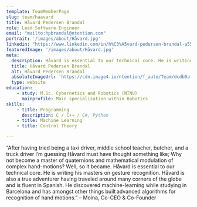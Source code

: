 ```yaml
---
template: TeamMemberPage
slug: team/haavard
title: Håvard Pedersen Brandal
role: Lead Software Engineer
email: "mailto:hpbrandal@ntention.com"
portrait: '/images/about/Håvard.jpg'
linkedin: "https://www.linkedin.com/in/h%C3%A5vard-pedersen-brandal-a5587a160/"
featuredImage: '/images/about/Håvard.jpg'
meta:
  description: Håvard is essential to our technical core. He is writing his masters on gesture recognition. Håvard is also a true adventurer having traveled around …
  title: Håvard Pedersen Brandal
  alt: Håvard Pedersen Brandal
  absoluteImageUrl: 'https://cdn.image4.io/ntention/f_auto/Team/dcdb0af6-c2a8-4dfa-a47e-35099cad940c.Jpeg'
  type: website
education:
    - study: M.Sc. Cybernetics and Robotics (NTNU)
      mainprofile: Main specialization within Robotics
skills:
    - title: Programming
      description: C / C++ / C#, Python
    - title: Machine Learning
    - title: Control Theory

---
```

<!BIO>
“After having tried being a taxi driver, middle school teacher, butcher, and a truck driver I’m guessing Håvard must have thought something like; Why not become a master of quaternions and mathematical modulation of complex hand-motions? Well, so it became. Håvard is essential to our technical core. He is writing his masters on gesture recognition. Håvard is also a true adventurer having traveled around many corners of the globe and is fluent in Spanish. He discovered machine-learning while studying in Barcelona and has amongst other things built advanced algorithms for recognition of hand motions.” – Moina, Co-CEO & Co-Founder
